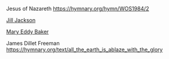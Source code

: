 Jesus of Nazareth
https://hymnary.org/hymn/WOS1984/2

[Jill Jackson](https://hymnary.org/person/Jackson_Jill?sort=desc&order=Instances)

[Mary Eddy Baker](https://hymnary.org/person/Eddy_MB1)


James Dillet Freeman
https://hymnary.org/text/all_the_earth_is_ablaze_with_the_glory
